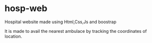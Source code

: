 # hosp-web

Hospital website made using Html,Css,Js and boostrap

It is made to avail the nearest ambulace by tracking the coordinates of location.
